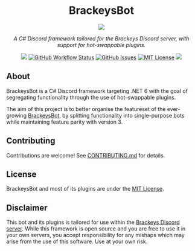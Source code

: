 <h1 align="center">BrackeysBot</h1>
<p align="center"><img src="https://avatars.githubusercontent.com/u/102218313?s=200&v=4"></p>
<p align="center"><i>A C# Discord framework tailored for the Brackeys Discord server, with support for hot-swappable plugins.</i></p>
<p align="center">
<a href="https://github.com/BrackeysBot/BrackeysBot/releases"><img src="https://img.shields.io/github/v/release/BrackeysBot/BrackeysBot?include_prereleases"></a>
<a href="https://github.com/BrackeysBot/BrackeysBot/actions?query=workflow%3A%22.NET%22"><img src="https://img.shields.io/github/workflow/status/BrackeysBot/BrackeysBot/.NET" alt="GitHub Workflow Status" title="GitHub Workflow Status"></a>
<a href="https://github.com/BrackeysBot/BrackeysBot/issues"><img src="https://img.shields.io/github/issues/BrackeysBot/BrackeysBot" alt="GitHub Issues" title="GitHub Issues"></a>
<a href="https://github.com/BrackeysBot/BrackeysBot/blob/main/LICENSE.md"><img src="https://img.shields.io/github/license/BrackeysBot/BrackeysBot" alt="MIT License" title="MIT License"></a>
<a href="https://discord.gg/brackeys"><img src="https://discordapp.com/api/guilds/243005537342586880/widget.png?style=shield"></a>
</p>

## About
BrackeysBot is a C# Discord framework targeting .NET 6 with the goal of segregating functionality through the use of hot-swappable plugins.

The aim of this project is to better organise the featureset of the ever-growing [BrackeysBot](https://github.com/yiliansource/brackeys-bot/), by splitting functionality into single-purpose bots while maintaining feature parity with version 3.

## Contributing
Contributions are welcome! See [CONTRIBUTING.md](CONTRIBUTING.md) for details.

## License
BrackeysBot and most of its plugins are under the [MIT License](LICENSE.md).

## Disclaimer
This bot and its plugins is tailored for use within the [Brackeys Discord server](https://discord.gg/brackeys). While this framework is open source and you are free to use it in your own servers, you accept responsibility for any mishaps which may arise from the use of this software. Use at your own risk.
